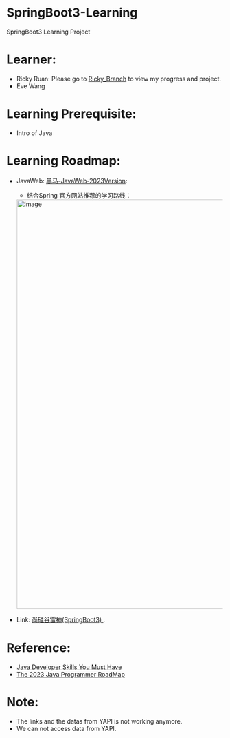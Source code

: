# SpringBoot3-Learning
SpringBoot3 Learning Project

# Learner:
- Ricky Ruan: Please go to [Ricky_Branch](https://github.com/Ricky-lab/SpringBoot3-Learning/tree/Ricky_Branch) to view my progress and project.
- Eve Wang

# Learning Prerequisite:
- Intro of Java 

# Learning Roadmap:
- JavaWeb: [黑马-JavaWeb-2023Version](https://www.bilibili.com/video/BV1m84y1w7Tb/?spm_id_from=333.788.recommend_more_video.1&vd_source=8d421a5ac69ef359aafa0c204423d59a):
   - 结合Spring 官方网站推荐的学习路线：
  <img width="951" alt="image" src="https://github.com/Ricky-lab/SpringBoot3-Learning/assets/68934756/82f94e2c-1528-48b4-8867-3f99325a68e6">

- Link: [ 尚硅谷雷神(SpringBoot3) ](https://www.bilibili.com/video/BV1Es4y1q7Bf?p=1&vd_source=8d421a5ac69ef359aafa0c204423d59a).

# Reference:
- [Java Developer Skills You Must Have ](https://www.interviewbit.com/blog/java-developer-skills/_)
- [The 2023 Java Programmer RoadMap](https://medium.com/javarevisited/the-java-programmer-roadmap-f9db163ef2c2 )

# Note:
- The links and the datas from YAPI is not working anymore. 
- We can not access data from YAPI.
